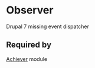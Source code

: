 # Observer

Drupal 7 missing event dispatcher

## Required by
[Achiever](http://github.com/devuo/achiever) module
